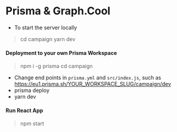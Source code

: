 # Prisma & Graph.Cool

* To start the server locally
> cd campaign
> yarn dev

#### Deployment to your own Prisma Workspace

> npm i -g prisma
> cd campaign

* Change end points in `prisma.yml` and `src/index.js`, such as https://eu1.prisma.sh/YOUR_WORKSPACE_SLUG/campaign/dev
* prisma deploy
* yarn dev

#### Run React App
> npm start